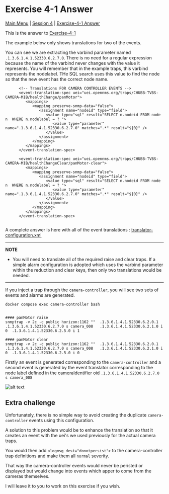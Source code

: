 # Exercise 4-1 Answer

[Main Menu](../README.md) | [Session 4](../session4/README.md) | [Exercise-4-1 Answer](../session4/Exercise4-1-answer.md)

This is the answer to [Exercise-4-1](../session4/Exercise-4-1.md)

The example below only shows translations for two of the events.

You can see we are extracting the varbind parameter named `.1.3.6.1.4.1.52330.6.2.7.0`.
There is no need for a regular expression because the name of the varbind never changes with the value it represents.
You will remember that in the example traps, this varbind represents the nodelabel. 
THe SQL search uses this value to find the node so that the new event has the correct node name.

```
      <!-- Translations FOR CAMERA CONTROLLER EVENTS -->
      <event-translation-spec uei="uei.opennms.org/traps/CHUBB-TVBS-CAMERA-MIB/healthChange/panMotor">
         <mappings>
            <mapping preserve-snmp-data="false">
               <assignment name="nodeid" type="field">
                  <value type="sql" result="SELECT n.nodeid FROM node n  WHERE n.nodelabel = ? ">
                     <value type="parameter" name=".1.3.6.1.4.1.52330.6.2.7.0" matches=".*" result="${0}" />
                  </value>
               </assignment>
            </mapping>
         </mappings>
      </event-translation-spec>

      <event-translation-spec uei="uei.opennms.org/traps/CHUBB-TVBS-CAMERA-MIB/healthChangeClear/panMotor-clear">
         <mappings>
            <mapping preserve-snmp-data="false">
               <assignment name="nodeid" type="field">
                  <value type="sql" result="SELECT n.nodeid FROM node n  WHERE n.nodelabel = ? ">
                     <value type="parameter" name=".1.3.6.1.4.1.52330.6.2.7.0" matches=".*" result="${0}" />
                  </value>
               </assignment>
            </mapping>
         </mappings>
      </event-translation-spec>
      
```

A complete answer is here with all of the event translations : [translator-configuration.xml](../session4/Exercise4-1-answer/translator-configuration.xml)

---
**NOTE**
* You will need to translate all of the required raise and clear traps. 
  If a simple alarm configuration is adopted which uses the varbind parameter within the reduction and clear keys, then only two translations would be needed. 
---

If you inject a trap through the `camera-controller`, you will see two sets of events and alarms are generated.

```
docker compose exec camera-controller bash


#### panMotor raise
snmptrap -v 2c -c public horizon:1162 ""  .1.3.6.1.4.1.52330.6.2.0.1        .1.3.6.1.4.1.52330.6.2.7.0 s camera_008   .1.3.6.1.4.1.52330.6.2.1.0 i 0  .1.3.6.1.4.1.52330.6.2.5.0 i 1

#### panMotor clear
snmptrap -v 2c -c public horizon:1162 ""  .1.3.6.1.4.1.52330.6.2.0.1        .1.3.6.1.4.1.52330.6.2.7.0 s camera_008   .1.3.6.1.4.1.52330.6.2.1.0 i 0  .1.3.6.1.4.1.52330.6.2.5.0 i 0
```

Firstly an event is generated corresponding to the `camera-controller` and a second event is generated by the event translator corresponding to the node label defined in the cameraIdentifier oid  `.1.3.6.1.4.1.52330.6.2.7.0 s camera_008`

![alt text](../session4/images/eventTransalatorEvents.png "Figure eventTransalatorEvents.png")

## Extra challenge
Unfortunately, there is no simple way to avoid creating the duplicate `camera-controller` events using this configuration.

A solution to this problem would be to enhance the translation so that it creates an event with the uei's we used previously for the actual camera traps. 

You would then add `<logmsg dest="donotpersist">` to the camera-controller trap definitions and make them all `normal` severity.

That way the camera-controller events would never be peristed or displayed but would change into events which apper to come from the cameras themselves.

I will leave it to you to work on this exercise if you wish.


